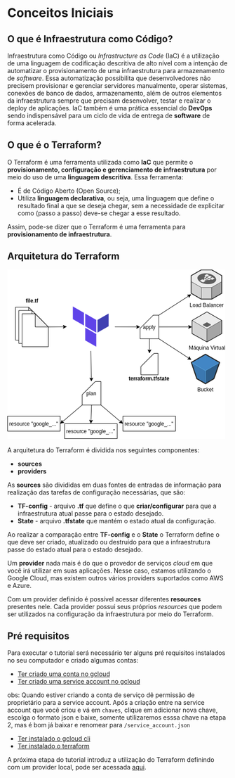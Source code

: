 # Conceitos Iniciais

## O que é Infraestrutura como Código?

Infraestrutura como Código ou *Infrastructure as Code* (IaC) é a utilização de uma linguagem de codificação descritiva de alto nível com a intenção de automatizar o provisionamento de uma infraestrutura para armazenamento de *software*. Essa automatização possibilita que desenvolvedores não precisem provisionar e gerenciar servidores manualmente, operar sistemas, conexões de banco de dados, armazenamento, além de outros elementos da infraestrutura sempre que precisam desenvolver, testar e realizar o deploy de aplicações. IaC também é uma
prática essencial do **DevOps** sendo indispensável para um ciclo de vida de entrega de **software** de forma acelerada.

## O que é o Terraform?

O Terraform é uma ferramenta utilizada como **IaC** que permite o **provisionamento, configuração e gerenciamento de infraestrutura** por meio do uso de uma **linguagem descritiva**. Essa ferramenta:

- É de Código Aberto (Open Source);
- Utiliza **linguagem declarativa**, ou seja, uma linguagem que define o resultado final a que se deseja chegar, sem a necessidade de explicitar como (passo a passo) deve-se chegar a esse resultado.

Assim, pode-se dizer que o Terraform é uma ferramenta para **provisionamento de infraestrutura**.

## Arquitetura do Terraform

![Arquitetura do Terraform](conceitos/images/arquitetura-terraform.png)

A arquitetura do Terraform é dividida nos seguintes componentes:

- **sources**
- **providers**

As **sources** são divididas em duas fontes de entradas de informação para realização das tarefas de configuração necessárias, que são:

- **TF-config** - arquivo **.tf** que define o que **criar/configurar** para que a infraestrutura atual passe para o estado desejado.
- **State** - arquivo **.tfstate** que mantém o estado atual da configuração.

Ao realizar a comparação entre **TF-config** e o **State** o Terraform define o que deve ser criado, atualizado ou destruído para que a infraestrutura passe do estado atual para o estado desejado.

Um **provider** nada mais é do que o provedor de serviços *cloud* em que você irá utilizar em suas aplicações. Nesse caso, estamos utilizando o Google Cloud, mas existem outros vários providers suportados como AWS e Azure.

Com um provider definido é possível acessar diferentes **resources** presentes nele. Cada provider possui seus próprios *resources* que podem ser utilizados na configuração da infraestrutura por meio do Terraform.

## Pré requisitos
Para executar o tutorial será necessário ter alguns pré requisitos instalados no seu computador e criado algumas contas:
- [Ter criado uma conta no gcloud](https://cloud.google.com/free?utm_source=google&utm_medium=cpc&utm_campaign=latam-BR-all-pt-dr-AKWS-all-all-trial-p-dr-1011454-LUAC0013595&utm_content=text-ad-none-any-DEV_c-CRE_512285710752-ADGP_Hybrid%20%7C%20BKWS%20-%20PHR%20%7C%20Txt%20~%20GCP_General-KWID_43700062788251482-kwd-464643078222&utm_term=KW_gcloud-ST_Gcloud&gclid=CjwKCAjwjZmTBhB4EiwAynRmD9TyiA9rpe6IX8DG9XnpKxpnLyBLMRtviYB4CTH_SRB63iJX-GaGPRoCetIQAvD_BwE&gclsrc=aw.ds)
- [Ter criado uma service account no gcloud](https://cloud.google.com/iam/docs/creating-managing-service-accounts#iam-service-accounts-create-gcloud)

obs: Quando estiver criando a conta de serviço dê permissão de proprietário para a service account. Após a criação entre na service account que você criou e vá em `chaves`, clique em adicionar nova chave, escolga o formato json e baixe, somente utilizaremos esssa chave na etapa 2, mas é bom já baixar e renomear para `/service_account.json`

- [Ter instalado o gcloud cli](https://cloud.google.com/sdk/docs/install)
- [Ter instalado o terraform](https://learn.hashicorp.com/tutorials/terraform/install-cli)

A próxima etapa do tutorial introduz a utilização do Terraform definindo com um provider local, pode ser acessada [aqui](parte1/main.md).

<!-- ## Welcome to GitHub Pages

You can use the [editor on GitHub](https://github.com/DevOps-para-iniciantes/IaC/edit/master/docs/index.md) to maintain and preview the content for your website in Markdown files.

Whenever you commit to this repository, GitHub Pages will run [Jekyll](https://jekyllrb.com/) to rebuild the pages in your site, from the content in your Markdown files.

### Markdown

Markdown is a lightweight and easy-to-use syntax for styling your writing. It includes conventions for

```markdown
Syntax highlighted code block

# Header 1
## Header 2
### Header 3

- Bulleted
- List

1. Numbered
2. List

**Bold** and _Italic_ and `Code` text

[Link](url) and ![Image](src)
```

For more details see [Basic writing and formatting syntax](https://docs.github.com/en/github/writing-on-github/getting-started-with-writing-and-formatting-on-github/basic-writing-and-formatting-syntax).

### Jekyll Themes

Your Pages site will use the layout and styles from the Jekyll theme you have selected in your [repository settings](https://github.com/DevOps-para-iniciantes/IaC/settings/pages). The name of this theme is saved in the Jekyll `_config.yml` configuration file.

### Support or Contact

Having trouble with Pages? Check out our [documentation](https://docs.github.com/categories/github-pages-basics/) or [contact support](https://support.github.com/contact) and we’ll help you sort it out. -->
